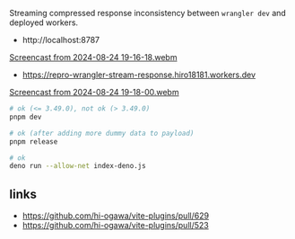 Streaming compressed response inconsistency between `wrangler dev` and deployed workers.

- http://localhost:8787

[Screencast from 2024-08-24 19-16-18.webm](https://github.com/user-attachments/assets/4db9367d-f4c2-4e76-8ddf-ccc444b13ca3)

- https://repro-wrangler-stream-response.hiro18181.workers.dev

[Screencast from 2024-08-24 19-18-00.webm](https://github.com/user-attachments/assets/9ebd006d-8181-48dd-8954-74c3e5e0ff4e)

```sh
# ok (<= 3.49.0), not ok (> 3.49.0)
pnpm dev

# ok (after adding more dummy data to payload)
pnpm release

# ok
deno run --allow-net index-deno.js
```

## links

- https://github.com/hi-ogawa/vite-plugins/pull/629
- https://github.com/hi-ogawa/vite-plugins/pull/523
